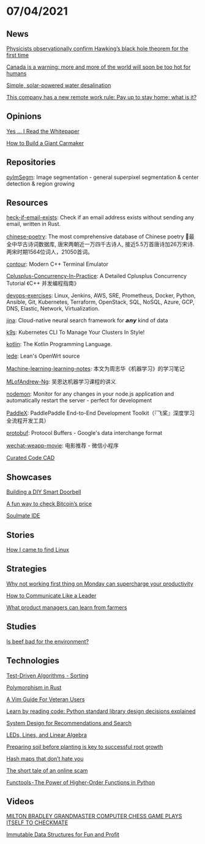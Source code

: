 # 07/04/2021

## News
[Physicists observationally confirm Hawking’s black hole theorem for the first time](https://news.mit.edu/2021/hawkings-black-hole-theorem-confirm-0701)

[Canada is a warning: more and more of the world will soon be too hot for humans](https://www.theguardian.com/commentisfree/2021/jun/30/canada-temperatures-limits-human-climate-emergency-earth)

[Simple, solar-powered water desalination](https://news.mit.edu/2020/passive-solar-powered-water-desalination-0207)

[This company has a new remote work rule: Pay up to stay home; what is it?](https://www.businesstoday.in/latest/world/story/this-company-has-a-new-remote-work-rule-pay-up-to-stay-home-what-is-it-300108-2021-06-30)

## Opinions
[Yes … I Read the Whitepaper](https://cryptohayes.medium.com/yes-i-read-the-whitepaper-59cfa2ea9c2c)

[How to Build a Giant Carmaker](https://austinvernon.eth.link/blog/deming.html)

## Repositories
[pyImSegm](https://github.com/Borda/pyImSegm): Image segmentation - general superpixel segmentation & center detection & region growing

## Resources
[heck-if-email-exists](https://github.com/reacherhq/check-if-email-exists): Check if an email address exists without sending any email, written in Rust.

[chinese-poetry](https://github.com/chinese-poetry/chinese-poetry): The most comprehensive database of Chinese poetry 🧶最全中华古诗词数据库, 唐宋两朝近一万四千古诗人, 接近5.5万首唐诗加26万宋诗. 两宋时期1564位词人，21050首词。

[contour](https://github.com/christianparpart/contour): Modern C++ Terminal Emulator

[Cplusplus-Concurrency-In-Practice](https://github.com/forhappy/Cplusplus-Concurrency-In-Practice): A Detailed Cplusplus Concurrency Tutorial 《C++ 并发编程指南》

[devops-exercises](https://github.com/bregman-arie/devops-exercises): Linux, Jenkins, AWS, SRE, Prometheus, Docker, Python, Ansible, Git, Kubernetes, Terraform, OpenStack, SQL, NoSQL, Azure, GCP, DNS, Elastic, Network, Virtualization.

[jina](https://github.com/jina-ai/jina): Cloud-native neural search framework for 𝙖𝙣𝙮 kind of data

[k9s](https://github.com/derailed/k9s): Kubernetes CLI To Manage Your Clusters In Style!

[kotlin](https://github.com/JetBrains/kotlin): The Kotlin Programming Language.

[lede](https://github.com/coolsnowwolf/lede): Lean's OpenWrt source

[Machine-learning-learning-notes](https://github.com/Vay-keen/Machine-learning-learning-notes): 本文为周志华《机器学习》的学习笔记

[MLofAndrew-Ng](https://github.com/TheisTrue/MLofAndrew-Ng): 吴恩达机器学习课程的讲义

[nodemon](https://github.com/remy/nodemon): Monitor for any changes in your node.js application and automatically restart the server - perfect for development

[PaddleX](https://github.com/PaddlePaddle/PaddleX): PaddlePaddle End-to-End Development Toolkit（『飞桨』深度学习全流程开发工具）

[protobuf](https://github.com/protocolbuffers/protobuf): Protocol Buffers - Google's data interchange format

[wechat-weapp-movie](https://github.com/sesine/wechat-weapp-movie): 电影推荐 - 微信小程序

[Curated Code CAD](https://learn.cadhub.xyz/blog/curated-code-cad/)

## Showcases
[Building a DIY Smart Doorbell](https://buzzert.net/posts/2021-05-09-doorbell)

[A fun way to check Bitcoin’s price](https://bitcointemp.com/)

[Soulmate IDE](https://editor.soulmatelights.com/gallery/11-circles)

## Stories
[How I came to find Linux](http://ianmurdock.debian.net/index.html%3Fp=1900.html)

## Strategies
[Why not working first thing on Monday can supercharge your productivity](https://www.fastcompany.com/90649946/why-not-working-first-thing-on-monday-can-supercharge-your-productivity)

[How to Communicate Like a Leader](https://product.hubspot.com/blog/how-to-communicate-like-a-leader)

[What product managers can learn from farmers](https://niharbhupalam.substack.com/p/what-product-managers-can-learn-from)

## Studies
[Is beef bad for the environment?](http://justinmares.com/is-beef-bad-for-the-environment-%F0%9F%90%84-%F0%9F%92%A8/)

## Technologies
[Test-Driven Algorithms - Sorting](https://alabeduarte.com/test-driven-algorithms/sorting/)

[Polymorphism in Rust](https://oswalt.dev/2021/06/polymorphism-in-rust/)

[A Vim Guide For Veteran Users](https://thevaluable.dev/vim-veteran/)

[Learn by reading code: Python standard library design decisions explained](https://death.andgravity.com/stdlib)

[System Design for Recommendations and Search](https://eugeneyan.com/writing/system-design-for-discovery/)

[LEDs, Lines, and Linear Algebra](https://www.soulmatelights.com/blog/1-leds-lines-and-linear-algebra)

[Preparing soil before planting is key to successful root growth](https://www.goodfruit.com/preparing-soil-before-planting-is-key-to-successful-root-growth/#:~:text=Mulching%20increases%20root%20growth%20in%20the%20soil%20surface%2C,and%2025%CB%9AC.%20Roots%20grow%20mostly%20during%20the%20night.)

[Hash maps that don’t hate you](https://blog.toit.io/hash-maps-that-dont-hate-you-1a96150b492a)

[The short tale of an online scam](https://duarteocarmo.com/blog/tale-online-scammer-python)

[Functools - The Power of Higher-Order Functions in Python](https://martinheinz.dev/blog/52)

## Videos
[MILTON BRADLEY GRANDMASTER COMPUTER CHESS GAME PLAYS ITSELF TO CHECKMATE](https://www.youtube.com/watch?v=UxLd_wiGMA4)

[Immutable Data Structures for Fun and Profit](https://www.youtube.com/watch?v=oD1WONpv6Xc)
